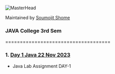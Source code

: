 ![MasterHead](https://bestanimations.com/media/sky/1088683783milky-way-night-sky-gif.gif)

Maintained by [Soumojit Shome](https://soumojitshome.vercel.app)

### JAVA College 3rd Sem

====================================

### 1. [Day 1 Java 22 Nov 2023](https://github.com/Soumojitshome2023/Java-College-3rd-Sem/tree/main/Day%201%20Java%2022%20Nov%202023)

* Java Lab Assignment DAY-1
